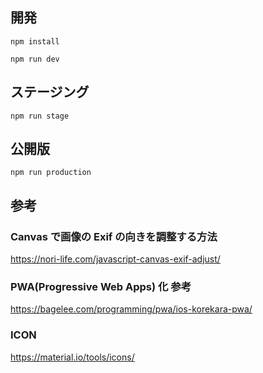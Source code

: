 ## 開発

`npm install`

<!-- `gulp dev-pc` -->
<!-- `gulp dev-sp` -->

`npm run dev`

## ステージング

`npm run stage`

## 公開版

`npm run production`

## 参考

### Canvas で画像の Exif の向きを調整する方法

<https://nori-life.com/javascript-canvas-exif-adjust/>

### PWA(Progressive Web Apps) 化 参考

<https://bagelee.com/programming/pwa/ios-korekara-pwa/>

### ICON

<https://material.io/tools/icons/>
